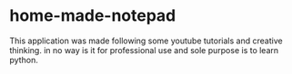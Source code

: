 # home-made-notepad

This application was made following some youtube tutorials and creative thinking. in no way is it for professional use and sole purpose is to learn python.
